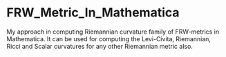 # FRW_Metric_In_Mathematica
My approach in computing Riemannian curvature family of FRW-metrics in Mathematica.
It can be used for computing the Levi-Civita, Riemannian, Ricci and Scalar curvatures for any  other Riemannian metric also. 
